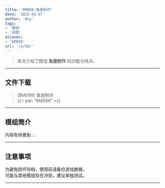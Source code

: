 ```yaml
---
title: 'BM088-鱼屋制作'
date: '2025-03-07'
author: 'Bny'
tags:
- '模组'
- '调整'
aliases:
- 'BM088'
url: '/p/89/'
---
```


> 本文介绍了模组 **鱼屋制作** 的功能与特点。

---

## 文件下载

> [BM088] 鱼屋制作  
{{< pan "BM088" >}}  

---

## 模组简介

>  
内容有待更新...  

---

## 注意事项

>  
为避免损坏存档，使用前请备份游戏数据。  
可能与其他模组存在冲突，建议单独测试。  

---

